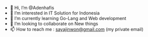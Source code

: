 - 👋 Hi, I’m @Adenhafis
- 👀 I’m interested in IT Solution for Indonesia
- 🌱 I’m currently learning Go-Lang and Web development
- 💞️ I’m looking to collaborate on New things
- 📫 How to reach me : sayajinwon@gmail.com (my private email)

<!---
Adenhafis/Adenhafis is a ✨ special ✨ repository because its `README.md` (this file) appears on your GitHub profile.
You can click the Preview link to take a look at your changes.
--->
